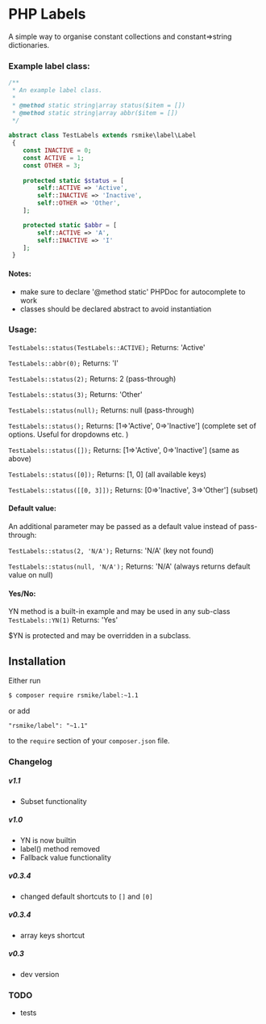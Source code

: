 # PHP Labels

A simple way to organise constant collections and constant=>string dictionaries.

### Example label class:
```php
/**
 * An example label class.
 *
 * @method static string|array status($item = [])
 * @method static string|array abbr($item = [])
 */
 
abstract class TestLabels extends rsmike\label\Label
 {
    const INACTIVE = 0;
    const ACTIVE = 1;
    const OTHER = 3;
    
    protected static $status = [
        self::ACTIVE => 'Active',
        self::INACTIVE => 'Inactive',
        self::OTHER => 'Other',
    ];

    protected static $abbr = [
        self::ACTIVE => 'A',
        self::INACTIVE => 'I'
    ];
 }
 ```

#### Notes:
* make sure to declare '@method static' PHPDoc for autocomplete to work
* classes should be declared abstract to avoid instantiation

### Usage:
`TestLabels::status(TestLabels::ACTIVE);` Returns: 'Active'

`TestLabels::abbr(0);` Returns: 'I'

`TestLabels::status(2);` Returns: 2 (pass-through)

`TestLabels::status(3);` Returns: 'Other'

`TestLabels::status(null);` Returns: null (pass-through)

`TestLabels::status();` Returns:  [1=>'Active', 0=>'Inactive'] (complete set of options. Useful for dropdowns etc. )

`TestLabels::status([]);` Returns: [1=>'Active', 0=>'Inactive']  (same as above)

`TestLabels::status([0]);` Returns: [1, 0] (all available keys)

`TestLabels::status([[0, 3]]);` Returns: [0=>'Inactive', 3=>'Other'] (subset)

#### Default value:

An additional parameter may be passed as a default value instead of pass-through:

`TestLabels::status(2, 'N/A');` Returns: 'N/A' (key not found)

`TestLabels::status(null, 'N/A');` Returns: 'N/A' (always returns default value on null)

#### Yes/No:

YN method is a built-in example and may be used in any sub-class
`TestLabels::YN(1)` Returns: 'Yes'

$YN is protected and may be overridden in a subclass.

## Installation

Either run
```bash
$ composer require rsmike/label:~1.1
```

or add
```
"rsmike/label": "~1.1"
```
to the `require` section of your `composer.json` file.

### Changelog
##### v1.1
* Subset functionality

##### v1.0
* YN is now builtin
* label() method removed
* Fallback value functionality

##### v0.3.4
* changed default shortcuts to `[]` and `[0]`
##### v0.3.4
* array keys shortcut
##### v0.3
* dev version

### TODO

 * tests